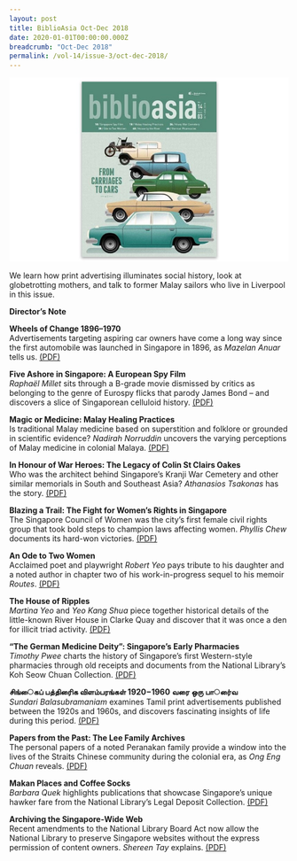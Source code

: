 ```yaml
---
layout: post
title: BiblioAsia Oct-Dec 2018
date: 2020-01-01T00:00:00.000Z
breadcrumb: "Oct-Dec 2018"
permalink: /vol-14/issue-3/oct-dec-2018/
---
```


<img src="/images/Vol-14-issue-3/vol14_iss3.JPG">  

We learn how print advertising illuminates social history, look at globetrotting mothers, and talk to former Malay sailors who live in Liverpool in this issue.


**Director’s Note**

**Wheels of Change 1896–1970** <br>
Advertisements targeting aspiring car owners have come a long way since the first automobile was launched in Singapore in 1896, as *Mazelan Anuar* tells us. [(PDF)](/past-issues/pdf/vol-14/v14-issue3_Wheels.pdf)


**Five Ashore in Singapore: A European Spy Film** <br>
*Raphaël Millet* sits through a B-grade movie dismissed by critics as belonging to the genre of Eurospy flicks that parody James Bond – and discovers a slice of Singaporean celluloid history. [(PDF)](/past-issues/pdf/vol-14/v14-issue3_FiveAshore.pdf)


**Magic or Medicine: Malay Healing Practices** <br>
Is traditional Malay medicine based on superstition and folklore or grounded in scientific evidence? *Nadirah Norruddin* uncovers the varying perceptions of Malay medicine in colonial Malaya. [(PDF)](/past-issues/pdf/vol-14/v14-issue3_Magic.pdf)


**In Honour of War Heroes: The Legacy of Colin St Clairs Oakes** <br>
Who was the architect behind Singapore’s Kranji War Cemetery and other similar memorials in South and Southeast Asia? *Athanasios Tsakonas* has the story. [(PDF)](/past-issues/pdf/vol-14/v14-issue3_WarHeroes.pdf)

**Blazing a Trail: The Fight for Women’s Rights in Singapore** <br>
The Singapore Council of Women was the city’s first female civil rights group that took bold steps to champion laws affecting women. *Phyllis Chew* documents its hard-won victories. 
[(PDF)](/past-issues/pdf/vol-14/v14-issue3_Trail.pdf)


**An Ode to Two Women** <br>
Acclaimed poet and playwright *Robert Yeo* pays tribute to his daughter and a noted author in chapter two of his work-in-progress sequel to his memoir *Routes*. [(PDF)](/past-issues/pdf/vol-14/v14-issue3_AnOde.pdf)

**The House of Ripples** <br>
*Martina Yeo* and *Yeo Kang Shua* piece together historical details of the little-known River House in Clarke Quay and discover that it was once a den for illicit triad activity. [(PDF)](/past-issues/pdf/vol-14/v14-issue3_Ripples.pdf)


**“The German Medicine Deity”: Singapore’s Early Pharmacies** <br>
*Timothy Pwee* charts the history of Singapore’s first Western-style pharmacies through old receipts and documents from the National Library’s Koh Seow Chuan Collection. [(PDF)](/past-issues/pdf/vol-14/v14-issue3_German.pdf)


**சிங்ைகப் பத்திரிைக விளம்பரங்கள் 1920−1960 வரை ஒரு பார்ைவ**<br>
*Sundari Balasubramaniam* examines Tamil print advertisements published between the 1920s and 1960s, and discovers fascinating insights of life during this period. [(PDF)](/past-issues/pdf/vol-14/v14-issue3_Tamil.pdf)

**Papers from the Past: The Lee Family Archives** <br>
The personal papers of a noted Peranakan family provide a window into the lives of the Straits Chinese community during the colonial era, as *Ong Eng Chuan* reveals. [(PDF)](/past-issues/pdf/vol-14/v14-issue3_Papers.pdf)


**Makan Places and Coffee Socks** <br>
*Barbara Quek* highlights publications that showcase Singapore’s unique hawker fare from the National Library’s Legal Deposit Collection. [(PDF)](/past-issues/pdf/vol-14/v14-issue3_CoffeeSocks.pdf)


**Archiving the Singapore-Wide Web** <br>
Recent amendments to the National Library Board Act now allow the National Library to preserve Singapore websites without the express permission of content owners. *Shereen Tay* explains. [(PDF)](/past-issues/pdf/vol-14/v14-issue3_WideWeb.pdf)


